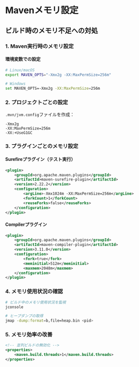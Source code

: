 # Mavenメモリ設定

## ビルド時のメモリ不足への対処

### 1. Maven実行時のメモリ設定

#### 環境変数での設定

```bash
# Linux/macOS
export MAVEN_OPTS="-Xmx2g -XX:MaxPermSize=256m"

# Windows
set MAVEN_OPTS=-Xmx2g -XX:MaxPermSize=256m
```

### 2. プロジェクトごとの設定

`.mvn/jvm.config`ファイルを作成：

```
-Xmx2g
-XX:MaxPermSize=256m
-XX:+UseG1GC
```

### 3. プラグインごとのメモリ設定

#### Surefireプラグイン（テスト実行）

```xml
<plugin>
    <groupId>org.apache.maven.plugins</groupId>
    <artifactId>maven-surefire-plugin</artifactId>
    <version>2.22.2</version>
    <configuration>
        <argLine>-Xmx1024m -XX:MaxPermSize=256m</argLine>
        <forkCount>1</forkCount>
        <reuseForks>false</reuseForks>
    </configuration>
</plugin>
```

#### Compilerプラグイン

```xml
<plugin>
    <groupId>org.apache.maven.plugins</groupId>
    <artifactId>maven-compiler-plugin</artifactId>
    <version>3.11.0</version>
    <configuration>
        <fork>true</fork>
        <meminitial>512m</meminitial>
        <maxmem>2048m</maxmem>
    </configuration>
</plugin>
```

### 4. メモリ使用状況の確認

```bash
# ビルド中のメモリ使用状況を監視
jconsole

# ヒープダンプの取得
jmap -dump:format=b,file=heap.bin <pid>
```

### 5. メモリ効率の改善

```xml
<!-- 並列ビルドの無効化 -->
<properties>
    <maven.build.threads>1</maven.build.threads>
</properties>
```